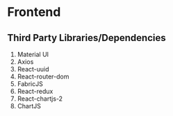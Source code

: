Frontend
===================

## Third Party Libraries/Dependencies

1. Material UI
2. Axios
3. React-uuid
4. React-router-dom
5. FabricJS
6. React-redux
7. React-chartjs-2
8. ChartJS